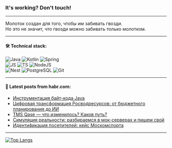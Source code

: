 ### It's working? Don't touch!

---
Молоток создан для того, чтобы им забивать гвозди. <br>
Но это не значит, что гвозди можно забивать только молотком.

---

#### 🛠️ Technical stack:

![Java](https://img.shields.io/badge/Java-informational?logo=Oracle&style=flat&logoColor=white&color=FF4500)
![Kotlin](https://img.shields.io/badge/Kotlin-informational?logo=Kotlin&style=flat&logoColor=white&color=774D97)
![Spring](https://img.shields.io/badge/SpringBoot-informational?logo=SpringBoot&style=flat&logoColor=white&color=6DB33F) <br>
![JS](https://img.shields.io/badge/JS-informational?logo=javaScript&style=flat&logoColor=black&color=F7Df1E)
![TS](https://img.shields.io/badge/TypeScript-informational?logo=typeScript&style=flat&logoColor=black&color=0667A8)
![NodeJS](https://img.shields.io/badge/NodeJS-informational?logo=node.js&style=flat&logoColor=white&color=70A760) <br>
![Nest](https://img.shields.io/badge/NestJS-informational?logo=NestJS&style=flat&logoColor=white&color=E0234E)
![PostgreSQL](https://img.shields.io/badge/PostgreSQL-informational?logo=PostgreSQL&style=flat&logoColor=white&color=DAA520)
![Git](https://img.shields.io/badge/Git-informational?logo=git&style=flat&logoColor=white&color=778899)

___

#### 💬 Latest posts from habr.com:

<!-- BLOG-POST-LIST:START -->
- [Инструментация байт-кода Java](https://habr.com/ru/articles/750028/?utm_source=habrahabr&utm_medium=rss&utm_campaign=750028)
- [Цифровая трансформация Росводресурсов: от бюджетного планирования до ИИ](https://habr.com/ru/companies/comindware/articles/750026/?utm_source=habrahabr&utm_medium=rss&utm_campaign=750026)
- [TMS Qase — что изменилось? Каков путь?](https://habr.com/ru/articles/749652/?utm_source=habrahabr&utm_medium=rss&utm_campaign=749652)
- [Симуляция реальности: разбираемся в мок-серверах и пишем свой](https://habr.com/ru/companies/alfa/articles/749890/?utm_source=habrahabr&utm_medium=rss&utm_campaign=749890)
- [Идентификация посетителей: кейс Москомспорта](https://habr.com/ru/companies/perco/articles/749952/?utm_source=habrahabr&utm_medium=rss&utm_campaign=749952)
<!-- BLOG-POST-LIST:END -->

---
[![Top Langs](https://github-readme-stats-git-master-advtsetting-gmailcom.vercel.app/api/top-langs/?username=zloylis&langs_count=10&hide_title=false&title_color=e6edf3&size_weight=0.5&count_weight=0.5&layout=compact&hide_border=true&theme=dracula)](https://github.com/zloylis)

<!-- ![GitHub stats](https://github-readme-stats-git-master-advtsetting-gmailcom.vercel.app/api?username=zloylis&show_icons=true&hide_border=true&theme=dracula&hide_title=true&include_all_commits=true&count_private=true&hide=contribs&hide_rank=true) -->
